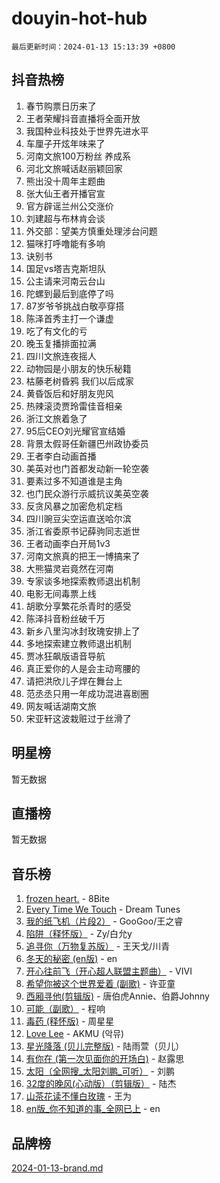 # douyin-hot-hub

`最后更新时间：2024-01-13 15:13:39 +0800`

## 抖音热榜

1. 春节购票日历来了
1. 王者荣耀抖音直播将全面开放
1. 我国种业科技处于世界先进水平
1. 车厘子开炫年味来了
1. 河南文旅100万粉丝 养成系
1. 河北文旅喊话赵丽颖回家
1. 熊出没十周年主题曲
1. 张大仙王者开播官宣
1. 官方辟谣兰州公交涨价
1. 刘建超与布林肯会谈
1. 外交部：望美方慎重处理涉台问题
1. 猫咪打呼噜能有多响
1. 诀别书
1. 国足vs塔吉克斯坦队
1. 公主请来河南云台山
1. 陀螺到最后到底停了吗
1. 87岁爷爷挑战白敬亭穿搭
1. 陈泽首秀主打一个谦虚
1. 吃了有文化的亏
1. 晚玉复播排面拉满
1. 四川文旅连夜摇人
1. 动物园是小朋友的快乐秘籍
1. 枯藤老树昏鸦 我们以后成家
1. 黄昏饭后和好朋友兜风
1. 热辣滚烫贾玲雷佳音相亲
1. 浙江文旅着急了
1. 95后CEO刘光耀官宣结婚
1. 背景太假哥任新疆巴州政协委员
1. 王者李白动画首播
1. 美英对也门首都发动新一轮空袭
1. 要素过多不知道谁是主角
1. 也门民众游行示威抗议美英空袭
1. 反贪风暴之加密危机定档
1. 四川豌豆尖空运直送哈尔滨
1. 浙江省委原书记薛驹同志逝世
1. 王者动画李白开局1v3
1. 河南文旅真的把王一博搞来了
1. 大熊猫灵岩竟然在河南
1. 专家谈多地探索教师退出机制
1. 电影无间毒票上线
1. 胡歌分享繁花杀青时的感受
1. 陈泽抖音粉丝破千万
1. 新乡八里沟冰封玫瑰安排上了
1. 多地探索建立教师退出机制
1. 贾冰狂飙版语音导航
1. 真正爱你的人是会主动弯腰的
1. 请把洪欣儿子焊在舞台上
1. 范丞丞只用一年成功混进喜剧圈
1. 网友喊话湖南文旅
1. 宋亚轩这波栽赃过于丝滑了

## 明星榜

暂无数据

## 直播榜

暂无数据

## 音乐榜

1. [frozen heart.](https://sf6-cdn-tos.douyinstatic.com/obj/tos-cn-ve-2774/oIIWJfyjIACZA9zQMtnJ6hQQhFC4vhCupoRBsO) - 8Bite
1. [Every Time We Touch](https://sf6-cdn-tos.douyinstatic.com/obj/tos-cn-ve-2774/ogN6lUKQeBBfEVhIOMikG1CcJjugxk1tztZyhP) - Dream Tunes
1. [我的纸飞机（片段2）](https://sf3-cdn-tos.douyinstatic.com/obj/tos-cn-ve-2774/oM2ZrKcg2CD5AeRB2gkeXOFB1IxAGJdZPazYHf) - GooGoo/王之睿
1. [陷阱（释怀版）](https://sf86-cdn-tos.douyinstatic.com/obj/tos-cn-ve-2774/oE8C21LeZrzKLDFfQYgMzx4GAIHageG5IzayY7) - Zy/白允y
1. [追寻你（万物复苏版）](https://sf86-cdn-tos.douyinstatic.com/obj/tos-cn-ve-2774/oYeAZJsbjIDit9APmBg8u6uDUQnHmoCf3gbo74) - 王天戈/川青
1. [冬天的秘密 (en版)](https://sf86-cdn-tos.douyinstatic.com/obj/tos-cn-ve-2774/okIuMHDdzyf3FjGK4Lphe1vfHcQaPIHAg0Z4CR) - en
1. [开心往前飞（开心超人联盟主题曲）](https://sf3-cdn-tos.douyinstatic.com/obj/tos-cn-ve-2774/9d8fb7c82cf1421fb93a9fe925275e0a) - VIVI
1. [希望你被这个世界爱着 (副歌)](https://sf86-cdn-tos.douyinstatic.com/obj/tos-cn-ve-2774/oUHCmWQfZlE3QQBKBeD8rCFLpJzPgCpImhsxMt) - 许亚童
1. [西厢寻他(剪辑版)](https://sf86-cdn-tos.douyinstatic.com/obj/tos-cn-ve-2774/oUsAVfAQKlRNxEv5qxvIB8o5qmIWUcXbzJKJhw) - 唐伯虎Annie、伯爵Johnny
1. [可能（副歌）](https://sf3-cdn-tos.douyinstatic.com/obj/tos-cn-ve-2774/cde1731888894259b333569393c2fb51) - 程响
1. [毒药 (释怀版)](https://sf3-cdn-tos.douyinstatic.com/obj/tos-cn-ve-2774/oYILMEAzspdZBIzy4frJNB8ZHPHWAhiwowd4Ad) - 周星星
1. [Love Lee](https://sf86-cdn-tos.douyinstatic.com/obj/tos-cn-ve-2774/o05GbkJGbCBTdDnMtB0fwOYgkeZp23vrWQDQBS) - AKMU (악뮤)
1. [星光降落 (贝儿完整版)](https://sf3-cdn-tos.douyinstatic.com/obj/tos-cn-ve-2774/okwB9hAwyAtsFFkFBzAX1hOOfQuIoMNs0W2Mwr) - 陆雨萱（贝儿）
1. [有你在 (第一次见面你的开场白)](https://sf3-cdn-tos.douyinstatic.com/obj/tos-cn-ve-2774/oAthrQ3ClJBfI57uBoFEgNDYtNCZ0TSYQQfxQ0) - 赵露思
1. [太阳（全网搜_太阳刘鹏_可听）](https://sf6-cdn-tos.douyinstatic.com/obj/tos-cn-ve-2774/ogWbyIQnlBFImVbeDocRdCIYtBHlbJXgfZMvgz) - 刘鹏
1. [32度的晚风(心动版）（剪辑版）](https://sf86-cdn-tos.douyinstatic.com/obj/tos-cn-ve-2774/owNyabsyWdzUulxhoJfK8IBXgp0UMQAHpvGh2B) - 陆杰
1. [山茶花读不懂白玫瑰](https://sf86-cdn-tos.douyinstatic.com/obj/tos-cn-ve-2774/osfn8B7DktrRHEPJgPCfDbw7QDQEkwC16BxZg9) - 王为
1. [en版_你不知道的事_全网已上](https://sf3-cdn-tos.douyinstatic.com/obj/tos-cn-ve-2774/o4QbYLDezHUtFyDKdF9XfmPhIewaqEQAggj6Cb) - en

## 品牌榜

[2024-01-13-brand.md](2024-01-13-brand.md)
